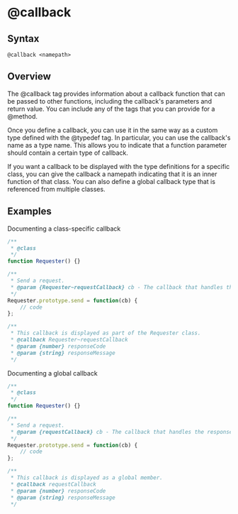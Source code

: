 # @callback
## Syntax

`@callback <namepath>`

## Overview

The @callback tag provides information about a callback function that can be passed to other functions, including the callback's parameters and return value. You can include any of the tags that you can provide for a @method.

Once you define a callback, you can use it in the same way as a custom type defined with the @typedef tag. In particular, you can use the callback's name as a type name. This allows you to indicate that a function parameter should contain a certain type of callback.

If you want a callback to be displayed with the type definitions for a specific class, you can give the callback a namepath indicating that it is an inner function of that class. You can also define a global callback type that is referenced from multiple classes.

## Examples

Documenting a class-specific callback

```javascript
/**
 * @class
 */
function Requester() {}

/**
 * Send a request.
 * @param {Requester~requestCallback} cb - The callback that handles the response.
 */
Requester.prototype.send = function(cb) {
    // code
};

/**
 * This callback is displayed as part of the Requester class.
 * @callback Requester~requestCallback
 * @param {number} responseCode
 * @param {string} responseMessage
 */
```

Documenting a global callback

```javascript
/**
 * @class
 */
function Requester() {}

/**
 * Send a request.
 * @param {requestCallback} cb - The callback that handles the response.
 */
Requester.prototype.send = function(cb) {
    // code
};

/**
 * This callback is displayed as a global member.
 * @callback requestCallback
 * @param {number} responseCode
 * @param {string} responseMessage
 */
```